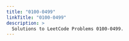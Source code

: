 ```yaml
---
title: "0100-0499"
linkTitle: "0100-0499"
description: >
  Solutions to LeetCode Problems 0100-0499.
---
```

